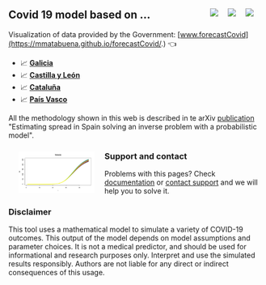 ## Covid 19 model based on ... <a href="../../blob/master/README.es.md"><img src="../../blob/master/images/Flag_of_Spain.png" align="right" hspace="0" vspace="0" width="35px"></a> <a href="../../blob/master/README.en.md"><img src="../../blob/master/images/Flag_of_Union.png" align="right" hspace="0" vspace="0" width="35px"></a><a href="../../blob/master/README.ga.md"><img src="../../blob/master/images/Flag_of_Galicia.png" align="right" hspace="0" vspace="0" width="35px"></a>

Visualization of data provided by the Government:  [www.forecastCovid](https://mmatabuena.github.io/forecastCovid/.) :point_left:

* :chart_with_upwards_trend: __[Galicia](https://mmatabuena.github.io/forecastCovid/Rmds/gal/index.html)__
* :chart_with_upwards_trend: __[Castilla y León](https://mmatabuena.github.io/forecastCovid/Rmds/cl/index.html)__
* :chart_with_upwards_trend: __[Cataluña](https://mmatabuena.github.io/forecastCovid/Rmds/cat/index.html)__
* :chart_with_upwards_trend: __[País Vasco](https://mmatabuena.github.io/forecastCovid/Rmds/pv/index.html)__

All the methodology shown in this web is described in te arXiv [publication](https://arxiv.org/abs/2004.13695) "Estimating spread in Spain solving an inverse problem with a probabilistic model".

<img src="./images/image_2020_04_19T13_34_22_302Z.jpg" align="left" hspace="20" vspace="10" width="150px">

### Support and contact

Problems with this pages? Check [documentation](https://help.github.com/categories/github-pages-basics/) or [contact support](https://github.com/contact) and we will help you to solve it. 

### Disclaimer
This tool uses a mathematical model to simulate a variety of COVID-19 outcomes. This output of the model depends on model assumptions and parameter choices. It is not a medical predictor, and should be used for informational and research purposes only. Interpret and use the simulated results responsibly. Authors are not liable for any direct or indirect consequences of this usage.
